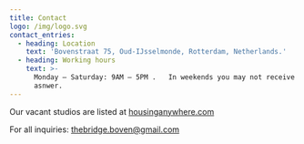 ```yaml
---
title: Contact
logo: /img/logo.svg
contact_entries:
  - heading: Location
    text: 'Bovenstraat 75, Oud-IJsselmonde, Rotterdam, Netherlands.'
  - heading: Working hours
    text: >-
      Monday – Saturday: 9AM – 5PM .   In weekends you may not receive an
      asnwer.
---
```

Our vacant studios are listed at [housinganywhere.com](https://housinganywhere.com)



For all inquiries:  thebridge.boven@gmail.com

